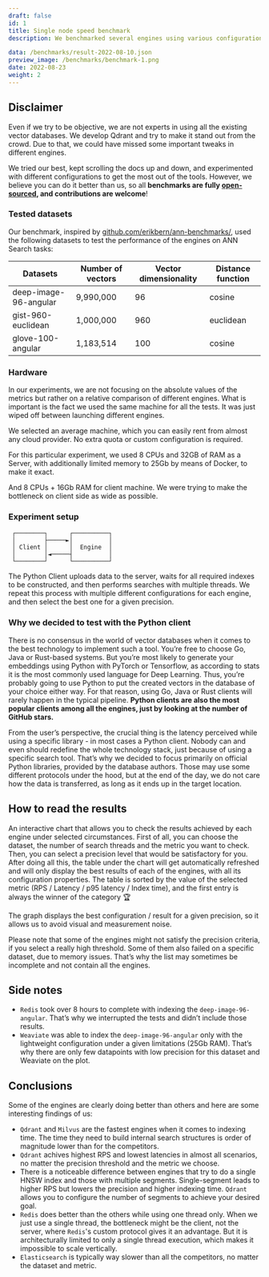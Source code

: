 ```yaml
---
draft: false
id: 1
title: Single node speed benchmark
description: We benchmarked several engines using various configurations of them on 3 different datasets to check how the results may vary. Those datasets may have different vector dimensionality but also vary in terms of the distance function being used. We also tried to capture the difference we can expect while using some different configuration parameters, for both the engine itself and the search operation separately. It is also quite interesting to see how the number of search threads may impact the performance of the engines, so we added that option as well.

data: /benchmarks/result-2022-08-10.json
preview_image: /benchmarks/benchmark-1.png
date: 2022-08-23
weight: 2
---
```


## Disclaimer

Even if we try to be objective, we are not experts in using all the existing vector databases.
We develop Qdrant and try to make it stand out from the crowd.
Due to that, we could have missed some important tweaks in different engines.

We tried our best, kept scrolling the docs up and down, and experimented with different configurations to get the most out of the tools. However, we believe you can do it better than us, so all **benchmarks are fully [open-sourced](https://github.com/qdrant/vector-db-benchmark), and contributions are welcome**!


### Tested datasets

Our benchmark, inspired by [github.com/erikbern/ann-benchmarks/](https://github.com/erikbern/ann-benchmarks/), used the following datasets to test the performance of the engines on ANN Search tasks:

<div class="table-responsive">

| Datasets              | Number of vectors | Vector dimensionality | Distance function |
|-----------------------|-------------------|-----------------------|-------------------|
| deep-image-96-angular | 9,990,000         | 96                    | cosine            |
| gist-960-euclidean    | 1,000,000         | 960                   | euclidean         |
| glove-100-angular     | 1,183,514         | 100                   | cosine            |

</div>

### Hardware

In our experiments, we are not focusing on the absolute values of the metrics but rather on a relative comparison of different engines.
What is important is the fact we used the same machine for all the tests.
It was just wiped off between launching different engines. 

We selected an average machine, which you can easily rent from almost any cloud provider. No extra quota or custom configuration is required.

For this particular experiment, we used 8 CPUs and 32GB of RAM as a Server, with additionally limited memory to 25Gb by means of Docker, to make it exact.

And 8 CPUs + 16Gb RAM for client machine. We were trying to make the bottleneck on client side as wide as possible.



### Experiment setup

```text
 ┌────────┐      ┌──────────┐
 │        ├─────►│          │
 │ Client │      │  Engine  │
 │        │◄─────┤          │
 └────────┘      └──────────┘
```

The Python Client uploads data to the server, waits for all required indexes to be constructed, and then performs searches with multiple threads. We repeat this process with multiple different configurations for each engine, and then select the best one for a given precision.

### Why we decided to test with the Python client


There is no consensus in the world of vector databases when it comes to the best technology to implement such a tool.
You’re free to choose Go, Java or Rust-based systems.
But you’re most likely to generate your embeddings using Python with PyTorch or Tensorflow, as according to stats it is the most commonly used language for Deep Learning.
Thus, you’re probably going to use Python to put the created vectors in the database of your choice either way.
For that reason, using Go, Java or Rust clients will rarely happen in the typical pipeline.
**Python clients are also the most popular clients among all the engines, just by looking at the number of GitHub stars.**

From the user’s perspective, the crucial thing is the latency perceived while using a specific library - in most cases a Python client.
Nobody can and even should redefine the whole technology stack, just because of using a specific search tool.
That’s why we decided to focus primarily on official Python libraries, provided by the database authors.
Those may use some different protocols under the hood, but at the end of the day, we do not care how the data is transferred, as long as it ends up in the target location.


## How to read the results

An interactive chart that allows you to check the results achieved by each engine under selected circumstances.
First of all, you can choose the dataset, the number of search threads and the metric you want to check.
Then, you can select a precision level that would be satisfactory for you.
After doing all this, the table under the chart will get automatically refreshed and will only display the best results of each of the engines, with all its configuration properties.
The table is sorted by the value of the selected metric (RPS / Latency / p95 latency / Index time), and the first entry is always the winner of the category 🏆

The graph displays the best configuration / result for a given precision, so it allows us to avoid visual and measurement noise.

Please note that some of the engines might not satisfy the precision criteria, if you select a really high threshold. Some of them also failed on a specific dataset, due to memory issues. That’s why the list may sometimes be incomplete and not contain all the engines.

## Side notes

* `Redis` took over 8 hours to complete with indexing the `deep-image-96-angular`. That’s why we interrupted the tests and didn’t include those results.
* `Weaviate` was able to index the `deep-image-96-angular` only with the lightweight configuration under a given limitations (25Gb RAM). That’s why there are only few datapoints with low precision for this dataset and Weaviate on the plot.

## Conclusions

Some of the engines are clearly doing better than others and here are some interesting findings of us:

* `Qdrant` and `Milvus` are the fastest engines when it comes to indexing time. The time they need to build internal search structures is order of magnitude lower than for the competitors.
* `Qdrant` achives highest RPS and lowest latencies in almost all scenarios, no matter the precision threshold and the metric we choose.
* There is a noticeable difference between engines that try to do a single HNSW index and those with multiple segments. Single-segment leads to higher RPS but lowers the precision and higher indexing time. `Qdrant` allows you to configure the number of segments to achieve your desired goal.
* `Redis` does better than the others while using one thread only. When we just use a single thread, the bottleneck might be the client, not the server, where `Redis`'s custom protocol gives it an advantage. But it is architecturally limited to only a single thread execution, which makes it impossible to scale vertically. 
* `Elasticsearch` is typically way slower than all the competitors, no matter the dataset and metric.
